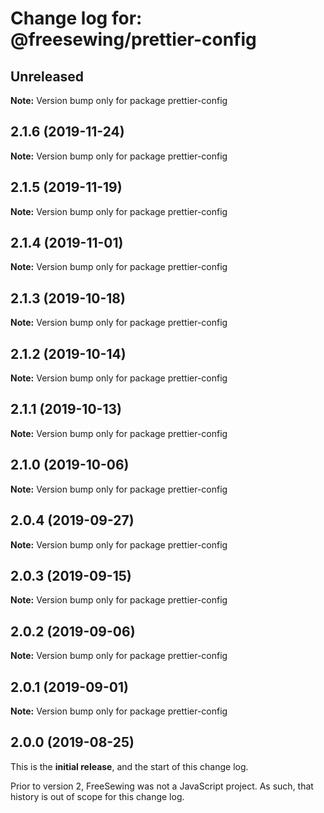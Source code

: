 # Change log for: @freesewing/prettier-config


## Unreleased

**Note:** Version bump only for package prettier-config


## 2.1.6 (2019-11-24)

**Note:** Version bump only for package prettier-config


## 2.1.5 (2019-11-19)

**Note:** Version bump only for package prettier-config


## 2.1.4 (2019-11-01)

**Note:** Version bump only for package prettier-config


## 2.1.3 (2019-10-18)

**Note:** Version bump only for package prettier-config


## 2.1.2 (2019-10-14)

**Note:** Version bump only for package prettier-config


## 2.1.1 (2019-10-13)

**Note:** Version bump only for package prettier-config


## 2.1.0 (2019-10-06)

**Note:** Version bump only for package prettier-config


## 2.0.4 (2019-09-27)

**Note:** Version bump only for package prettier-config


## 2.0.3 (2019-09-15)

**Note:** Version bump only for package prettier-config


## 2.0.2 (2019-09-06)

**Note:** Version bump only for package prettier-config


## 2.0.1 (2019-09-01)

**Note:** Version bump only for package prettier-config




## 2.0.0 (2019-08-25)

This is the **initial release**, and the start of this change log.

Prior to version 2, FreeSewing was not a JavaScript project.
As such, that history is out of scope for this change log.
